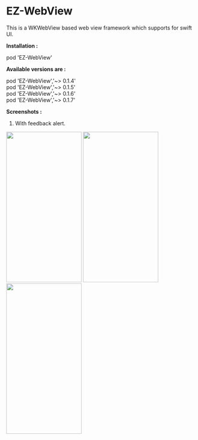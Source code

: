 # EZ-WebView
This is a WKWebView based web view framework which supports for swift UI. 

<b>Installation :</b>

pod 'EZ-WebView'

<b>Available versions are : </b>

pod 'EZ-WebView','~> 0.1.4'<br/>
pod 'EZ-WebView','~> 0.1.5'<br/>
pod 'EZ-WebView','~> 0.1.6'<br/>
pod 'EZ-WebView','~> 0.1.7'

<b>Screenshots : </b>

1. With feedback alert.

<img src="https://user-images.githubusercontent.com/35820857/189517890-4793095d-f57e-435c-9656-edcbd8a0e0f4.PNG" width="200" height="400" />
<img src="https://user-images.githubusercontent.com/35820857/189517896-24c262bb-242c-4e37-b4da-6954f51f88f8.PNG" width="200" height="400" />
<img src="https://user-images.githubusercontent.com/35820857/189517900-30bc3f91-98e7-4ad0-a3d5-b1649cfc3b1f.PNG" width="200" height="400" />
